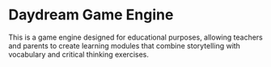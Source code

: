 # Daydream Game Engine

This is a game engine designed for educational purposes, allowing teachers and parents to create learning modules that combine storytelling with vocabulary and critical thinking exercises.